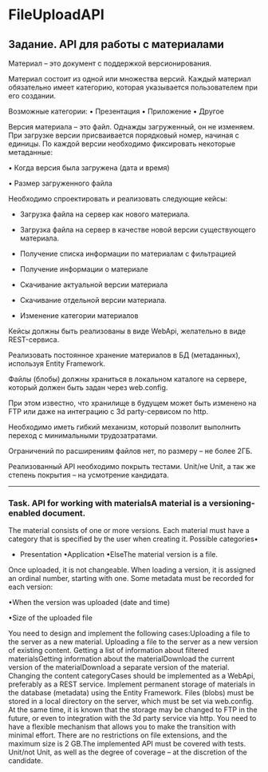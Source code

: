 # FileUploadAPI

## Задание. API для работы с материалами

Материал – это документ с поддержкой версионирования. 

Материал состоит из одной или множества версий. 
Каждый материал обязательно имеет категорию, которая указывается пользователем при его создании. 

Возможные категории:
•	Презентация
•	Приложение
•	Другое

Версия материала – это файл. Однажды загруженный, он не изменяем. 
При загрузке версии присваивается порядковый номер, начиная с единицы. 
По каждой версии необходимо фиксировать некоторые метаданные:

•	Когда версия была загружена (дата и время)

•	Размер загруженного файла
 
Необходимо спроектировать и реализовать следующие кейсы:

- Загрузка файла на сервер как нового материала.

- Загрузка файла на сервер в качестве новой версии существующего материала.

- Получение списка информации по материалам с фильтрацией

- Получение информации о материале

- Скачивание актуальной версии материала

- Скачивание отдельной версии материала.

- Изменение категории материалов

Кейсы должны быть реализованы в виде WebApi, желательно в виде REST-сервиса.

Реализовать постоянное хранение материалов в БД (метаданных), используя Entity Framework.

Файлы (блобы) должны храниться в локальном каталоге на сервере, который должен быть задан через web.config. 

При этом известно, что хранилище в будущем может быть изменено на FTP или даже на интеграцию с 3d party-сервисом по http. 

Необходимо иметь гибкий механизм, который позволит выполнить переход с минимальными трудозатратами.

Ограничений по расширениям файлов нет, по размеру – не более 2ГБ.

Реализованный API необходимо покрыть тестами. Unit/не Unit, а так же степень покрытия – на усмотрение кандидата.

________________________________________________________________________

### Task. API for working with materialsA material is a versioning-enabled document. 

The material consists of one or more versions. 
Each material must have a category that is specified by the user when creating it. 
Possible categories•
* Presentation
•Application
•ElseThe material version is a file.

Once uploaded, it is not changeable. 
When loading a version, it is assigned an ordinal number, starting with one. Some metadata must be recorded for each version:

•When the version was uploaded (date and time)

•Size of the uploaded file

You need to design and implement the following cases:Uploading a file to the server as a new material.
Uploading a file to the server as a new version of existing content.
Getting a list of information about filtered materialsGetting information about the materialDownload the current version of the materialDownload a separate version of the material.
Changing the content categoryCases should be implemented as a WebApi, preferably as a REST service.
Implement permanent storage of materials in the database (metadata) using the Entity Framework.
Files (blobs) must be stored in a local directory on the server, which must be set via web.config. 
At the same time, it is known that the storage may be changed to FTP in the future, or even to integration with the 3d party service via http. 
You need to have a flexible mechanism that allows you to make the transition with minimal effort.
There are no restrictions on file extensions, and the maximum size is 2 GB.The implemented API must be covered with tests. 
Unit/not Unit, as well as the degree of coverage – at the discretion of the candidate.




